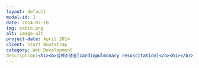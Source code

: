 ```yaml
---
layout: default
modal-id: 1
date: 2014-07-18
img: cabin.png
alt: image-alt
project-date: April 2014
client: Start Bootstrap
category: Web Development
description:<h1><b>심폐소생술[cardiopulmonary resuscitation]</b><h1></br><b>심장과 폐의 활동이 멈추어 호흡이 정지되었을 경우에 실시하는 응급처치</b>이다.</br>소생술은 심장과 호흡이 멈춘 지  <b>4분 이내에 시작하면</b> 살아날 가능성이 높으며, 시간이 갈수록 뇌가 손상되어 사망하게 된다. 시간에 따른 환자의 상태는 다음과 같다.</br><b>1. 0~4분 : 소생술을 실시하면 뇌손상 가능성이 거의 없다.</b></br><b>2. 4~6분 :뇌 손상 가능성이 높다.<b></br><b>3. 6~10분 : 뇌 손상이 확실하다.</b></br><b>4. 10분 이상 : 심한 뇌 손상 또는 뇌사상태가 된다.</b></br><h1><b>심장마비 환자 소생을 위한 생존사슬</b><h1>
---
```

